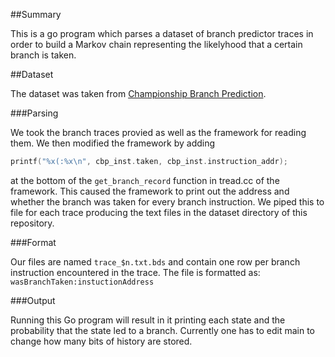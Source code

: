 ##Summary

This is a go program which parses a dataset of branch predictor traces in order
to build a Markov chain representing the likelyhood that a certain branch
is taken.

##Dataset

The dataset was taken from [Championship Branch Prediction](https://www.jilp.org/cbp/).

###Parsing

We took the branch traces provied as well as the framework for reading them.
We then modified the framework by adding

```C++
printf("%x(:%x\n", cbp_inst.taken, cbp_inst.instruction_addr);
```

at the bottom of the `get_branch_record` function in tread.cc of the framework.
This caused the framework to print out the address and whether the branch was
taken for every branch instruction. We piped this to file for each trace
producing the text files in the dataset directory of this repository.

###Format

Our files are named `trace_$n.txt.bds` and contain one row per branch instruction
encountered in the trace. The file is formatted as:
`wasBranchTaken:instuctionAddress`

###Output

Running this Go program will result in it printing each state and the probability
that the state led to a branch. Currently one has to edit main to change
how many bits of history are stored.

